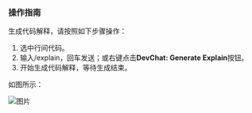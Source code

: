 
### 操作指南

生成代码解释，请按照如下步骤操作：
1. 选中行间代码。
2. 输入\/explain，回车发送；或右键点击**DevChat: Generate Explain**按钮。
3. 开始生成代码解释，等待生成结束。

如图所示：

![图片](https://deploy-script.merico.cn/devchat/workflow/readme_explain.gif)